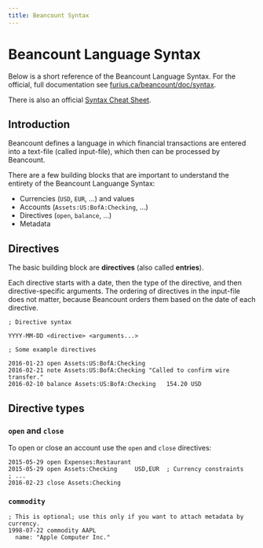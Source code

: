 ```yaml
---
title: Beancount Syntax
---
```


# Beancount Language Syntax

Below is a short reference of the Beancount Language Syntax. For the official, full documentation see [furius.ca/beancount/doc/syntax](http://furius.ca/beancount/doc/syntax).

There is also an official [Syntax Cheat Sheet](http://furius.ca/beancount/doc/cheatsheet).

## Introduction

Beancount defines a language in which financial transactions are entered into a text-file (called input-file), which then can be processed by Beancount.

There are a few building blocks that are important to understand the entirety of the Beancount Languange Syntax:

- Currencies (`USD`, `EUR`, ...) and values
- Accounts (`Assets:US:BofA:Checking`, ...)
- Directives (`open`, `balance`, ...)
- Metadata


## Directives

The basic building block are **directives** (also called **entries**).

Each directive starts with a date, then the type of the directive, and then directive-specific arguments. The ordering of directives in the input-file does not matter, because Beancount orders them based on the date of each directive.

```beancount
; Directive syntax

YYYY-MM-DD <directive> <arguments...>

; Some example directives

2016-01-23 open Assets:US:BofA:Checking
2016-02-21 note Assets:US:BofA:Checking "Called to confirm wire transfer."
2016-02-10 balance Assets:US:BofA:Checking   154.20 USD
```

## Directive types

### `open` and `close`

To open or close an account use the `open` and `close` directives:

```beancount
2015-05-29 open Expenses:Restaurant
2015-05-29 open Assets:Checking     USD,EUR  ; Currency constraints
; ...
2016-02-23 close Assets:Checking
```









### `commodity`

```beancount
; This is optional; use this only if you want to attach metadata by currency.
1998-07-22 commodity AAPL
  name: "Apple Computer Inc."
```
